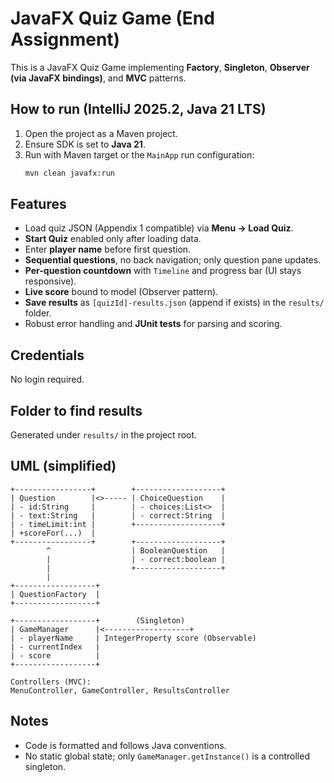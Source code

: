 # JavaFX Quiz Game (End Assignment)

This is a JavaFX Quiz Game implementing **Factory**, **Singleton**, **Observer (via JavaFX bindings)**, and **MVC** patterns.

## How to run (IntelliJ 2025.2, Java 21 LTS)
1. Open the project as a Maven project.
2. Ensure SDK is set to **Java 21**.
3. Run with Maven target or the `MainApp` run configuration:  
   ```bash
   mvn clean javafx:run
   ```

## Features
- Load quiz JSON (Appendix 1 compatible) via **Menu → Load Quiz**.
- **Start Quiz** enabled only after loading data.
- Enter **player name** before first question.
- **Sequential questions**, no back navigation; only question pane updates.
- **Per-question countdown** with `Timeline` and progress bar (UI stays responsive).
- **Live score** bound to model (Observer pattern).
- **Save results** as `[quizId]-results.json` (append if exists) in the `results/` folder.
- Robust error handling and **JUnit tests** for parsing and scoring.

## Credentials
No login required.

## Folder to find results
Generated under `results/` in the project root.

## UML (simplified)
```
+-----------------+        +-------------------+
| Question        |<>----- | ChoiceQuestion    |
| - id:String     |        | - choices:List<>  |
| - text:String   |        | - correct:String  |
| - timeLimit:int |        +-------------------+
| +scoreFor(...)  |
+-----------------+        +-------------------+
        ^                  | BooleanQuestion   |
        |                  | - correct:boolean |
        |                  +-------------------+
        |
+------------------+
| QuestionFactory  |
+------------------+

+------------------+        (Singleton)
| GameManager      |<-------------------+
| - playerName     | IntegerProperty score (Observable)
| - currentIndex   |
| - score          |
+------------------+

Controllers (MVC):
MenuController, GameController, ResultsController
```

## Notes
- Code is formatted and follows Java conventions.
- No static global state; only `GameManager.getInstance()` is a controlled singleton.

